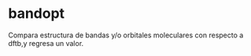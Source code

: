 # bandopt

Compara estructura de bandas y/o orbitales moleculares con respecto a dftb,y regresa un valor.
